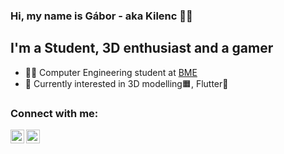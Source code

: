### Hi, my name is Gábor - aka Kilenc 🙋‍♂️

## I'm a Student, 3D enthusiast and a gamer
- 👨‍🎓 Computer Engineering student at [BME](http://www.vik.bme.hu/en)
- 🧠 Currently interested in 3️D modelling🟧, Flutter📱

### Connect with me:
[<img align="left" alt="steflergabor | LinkedIn" width="22px" src="https://cdn.jsdelivr.net/npm/simple-icons@v3/icons/linkedin.svg" />](https://www.linkedin.com/in/gaborstefler/)
[<img align="left" alt="gstefler | Instagram" width="22px" src="https://cdn.jsdelivr.net/npm/simple-icons@v3/icons/instagram.svg" />](https://www.instagram.com/gstefler/)

<br />
